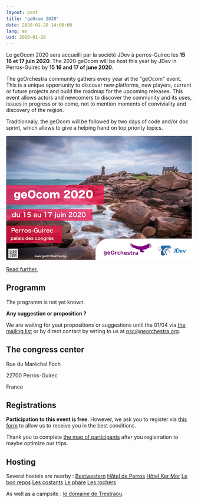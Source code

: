 ```yaml
---
layout: post
title: "geOcom 2020"
date: 2020-01-28 14:00:00
lang: en
uid: 2020-01-28
---
```


Le geOcom 2020 sera accueilli par la société JDev à perros-Guirec les **15 16 et 17 juin 2020**.
The 2020 geOcom will be host this year by JDev in Perros-Guirec by **15 16 and 17 of june 2020**.

The geOrchestra community gathers every year at the "geOcom" event. This is a unique opportunity to discover new platforms, new players, current or future projects and build the roadmap for the upcoming releases. This event allows actors and newcomers to discover the community and its uses, issues in progress or to come, not to mention moments of conviviality and discovery of the region.

Traditionnaly, the geOcom will be followed by two days of code and/or doc sprint, which allows to give a helping hand on top priority topics.


![affiche geOcom 2020](/public/geocom2020/geocom_2020.png)


[Read further.](/blog/2020/01/28/geocom-2020-en/)

<!--more-->


## Programm

The programm is not yet known.

**Any suggestion or proposition ?**

We are waiting for yout propositions or suggestions until the 01/04 via [the mailing list](https://groups.google.com/forum/#!forum/georchestra)  or by direct contact by wrting to us at psc@georchestra.org.


## The congress center

Rue du Maréchal Foch

22700 Perros-Guirec

France


## Registrations

**Participation to this event is free**. However, we ask you to register via [this form](TODO) to allow us to receive you in the best conditions.

Thank you to complete [the map of participants](http://umap.openstreetmap.fr/fr/map/participants-geocom-2020_412235) after you registration to maybe optimize our trips.


## Hosting

Several hostels are nearby :
[Bestwestern](https://www.hotel-les-bains-perros-guirec.fr/fr/)
[Hôtel de Perros](http://hotel-de-perros.fr/)
[Hôtel Ker Mor](http://www.hotel-ker-mor.com)
[Le bon repos](https://www.lebonrepos-perros-guirec.fr)
[Les costants](https://www.hotel-les-costans.fr)
[Le phare](https://www.hotel-le-phare.fr)
[Les rochers](https://www.hotel-desrochers-perros.com)

As well as a campsite : [le domaine de Trestraou](http://domainedetrestraou.com).

